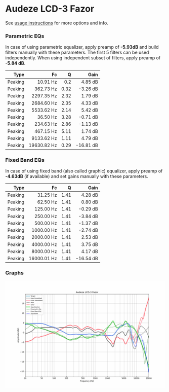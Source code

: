 # Audeze LCD-3 Fazor
See [usage instructions](https://github.com/jaakkopasanen/AutoEq#usage) for more options and info.

### Parametric EQs
In case of using parametric equalizer, apply preamp of **-5.93dB** and build filters manually
with these parameters. The first 5 filters can be used independently.
When using independent subset of filters, apply preamp of **-5.84 dB**.

| Type    | Fc          |    Q | Gain      |
|--------:|------------:|-----:|----------:|
| Peaking | 10.91 Hz    | 0.2  | 4.85 dB   |
| Peaking | 362.73 Hz   | 0.32 | -3.26 dB  |
| Peaking | 2297.35 Hz  | 2.32 | 1.79 dB   |
| Peaking | 2684.60 Hz  | 2.35 | 4.33 dB   |
| Peaking | 5533.62 Hz  | 2.14 | 5.42 dB   |
| Peaking | 36.50 Hz    | 3.28 | -0.71 dB  |
| Peaking | 234.63 Hz   | 2.86 | -1.13 dB  |
| Peaking | 467.15 Hz   | 5.11 | 1.74 dB   |
| Peaking | 9133.62 Hz  | 1.11 | 4.79 dB   |
| Peaking | 19630.82 Hz | 0.29 | -16.81 dB |

### Fixed Band EQs
In case of using fixed band (also called graphic) equalizer, apply preamp of **-4.63dB**
(if available) and set gains manually with these parameters.

| Type    | Fc          |    Q | Gain      |
|--------:|------------:|-----:|----------:|
| Peaking | 31.25 Hz    | 1.41 | 4.28 dB   |
| Peaking | 62.50 Hz    | 1.41 | 0.80 dB   |
| Peaking | 125.00 Hz   | 1.41 | -0.29 dB  |
| Peaking | 250.00 Hz   | 1.41 | -3.84 dB  |
| Peaking | 500.00 Hz   | 1.41 | -1.37 dB  |
| Peaking | 1000.00 Hz  | 1.41 | -2.74 dB  |
| Peaking | 2000.00 Hz  | 1.41 | 2.53 dB   |
| Peaking | 4000.00 Hz  | 1.41 | 3.75 dB   |
| Peaking | 8000.00 Hz  | 1.41 | 4.17 dB   |
| Peaking | 16000.01 Hz | 1.41 | -16.54 dB |

### Graphs
![](./Audeze%20LCD-3%20Fazor.png)